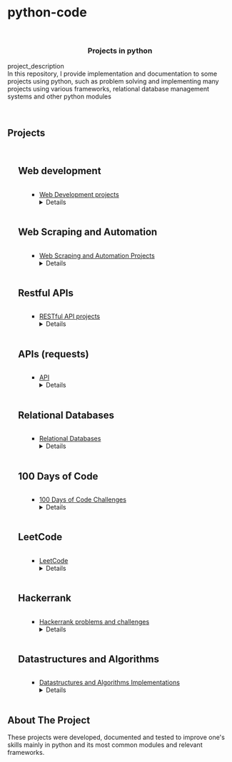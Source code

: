 # python-code

<br />
<p >

<h3 align="center">Projects in python</h3>

  <p >
    project_description
    <br />In this repository, I provide implementation and documentation to some projects using python, such as  problem solving and implementing many projects using various frameworks, relational database management systems  and other python modules

   <br />
    <br />
  </p>

<!-- TABLE OF CONTENTS -->
<summary><h2 style="display: inline-block">Projects</h2></summary>
<ol>
      <summary><h2 style="display: inline-block">Web development</h2></summary>
        <ol>

<ul><li><a href="https://github.com/amgad01/python-code/tree/main/Web%20development%20projects%20%20(FLASK%2C%20Flask-WTForms%2C%20SQLite%2C%20SQLAlchemy%2C%20Bootstrap%2Cjinja%2C%20html%2Ccss)"> Web Development projects </a></li>
<details>In Web Development projects, I use python to implement front and backend projects with full functionality using different frameworks and python modules such as  <strong>FLASK, Flask-WTForms, SQLite, SQLAlchemy, Bootstrap,jinja</strong>, as well as languages such as <strong>html, css and javascript</strong>.
</ul><br/></ol>
      <summary><h2 style="display: inline-block">Web Scraping and Automation</h2></summary>
        <ol><ul><li><a href="https://github.com/amgad01/python-code/tree/main/Web%20scraping%20and%20automation"> Web Scraping and Automation Projects </a></li>
<details>In Web Scraping projects, I use python to implement Tools to scrape website  and automate tasks using some of the most most popular such as <strong> Selenium, Beautiful soup and Scrapy</strong> and manipulate/store the scraped data into databases using different RDBMS such as <strong> SQLite3 and Mysql</strong>, and others </details>
</ul><br/></ol>
<summary><h2 style="display: inline-block">Restful APIs</h2></summary>
        <ol><ul><li><a href="https://github.com/amgad01/python-code/tree/main/RESTful%20API"> RESTful API projects </a></li>
<details>In RESTful API projects, I use python to implement a RESTful api to retrieve and manipulate records of a database, in these projects I used <strong>Flask, SQLAlchemy</strong> in the implementation of the RESTful api, as well as <strong>sqlite</strong> as relational database management system. I eventually test the functionality of the RESTful api using <strong>POSTMAN framework</strong> </details>
</ul><br/></ol>


<summary><h2 style="display: inline-block">APIs (requests)</h2></summary>
        <ol><ul><li><a href="https://github.com/amgad01/python-code/tree/main/APIs%20(requests)"> API </a></li>
<details>In API projects, I use python to retrieve data from websites using get requests  and implement automated tools based on some APIs.</details>
</ul><br/></ol>

<summary><h2 style="display: inline-block">Relational Databases</h2></summary>
        <ol><ul><li><a href="https://github.com/amgad01/python-code/tree/main/Relational%20Databases"> Relational Databases </a></li>
<details>In Relational databases projects, I use python to implement different project using the most commonly used relational database management systems, such as <strong>MYSQL, SQLITE, POSTGRESQL</strong>, to generate and manipulate data in local databases</details>
</ul><br/></ol>

<summary><h2 style="display: inline-block">100 Days of Code</h2></summary>
        <ol><ul><li><a href="https://github.com/amgad01/python-code/tree/main/100%20days%20of%20code"> 100 Days of Code Challenges </a></li>
<details>In 100 Days of Code Projects, I use python solve problems and implement project using many of the builtin python modules such as tkinter and turtle and others.
The Projects folder also contains some projects implemented using Bootstrap4, HTML and CSS, as well as games that I implemented when I started learning python with the <a href="https://www.udemy.com/course/100-days-of-code/">100 Days of Code - The Complete Python Pro Bootcamp for 2021
</a> </details>
</ul><br/></ol>
<summary><h2 style="display: inline-block">LeetCode</h2></summary>
        <ol><ul><li><a href="https://github.com/amgad01/python-code/tree/main/LeetCode"> LeetCode </a></li>
<details> In this project, I provide my solution of some of the <a href="https://www.leetcode.com">LeetCode problems </a></details>
</ul><br/>

</ol>
<summary><h2 style="display: inline-block">Hackerrank</h2></summary>
        <ol><ul><li><a href="https://github.com/amgad01/python-code/tree/main/LeetCode"> Hackerrank problems and challenges </a></li>
<details> In this project, I provide my solution of some of the <a href="https://www.hackerrank.com">Hackerrank problems and challenges </a></details>
</ul><br/></ol>


<summary><h2 style="display: inline-block">Datastructures and Algorithms</h2></summary>
        <ol><ul><li><a href="https://github.com/amgad01/python-code/tree/main/Datastructures%20and%20Algorithms"> Datastructures and Algorithms Implementations</a>
 </a></li>
<details> In this project, I provide my Implementation of Datastructures and Algorithms using python </details>
</ul><br/></ol>

</ol>



<!---[comment]: <> ABOUT THE PROJECT -->

## About The Project

These projects were developed, documented and tested to improve one's skills mainly in python and  its most common modules and relevant frameworks.